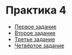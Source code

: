 # Практика 4

- [Первое задание](https://github.com/TheMightyOoze147/Go_dev_school/tree/main/pr4/building_w_tool_compile)
- [Второе задание]()
- [Третье задание]()
- [Четвёртое задание]()
